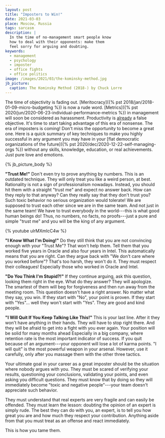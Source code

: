 ```yaml
---
layout: post
title: "Imposters to Win!"
date: 2021-03-03
place: Moscow, Russia
tags: sarcasm
description: |
  In the time of no-management smart people know
  how to deal with their opponents: make them
  feel sorry for arguing and doubting.
keywords:
  - management
  - psychology
  - imposter
  - office fights
  - office politics
image: /images/2021/03/the-kominsky-method.jpg
jb_picture:
  caption: The Kominsky Method (2018-) by Chuck Lorre
---
```


The time of objectivity is fading out. 
[Meritocracy]({% pst 2018/jan/2018-01-09-micro-budgeting %}) is now a rude word.
[Metrics]({% pst 2020/jun/2020-06-23-individual-performance-metrics %}) 
in management will soon be considered as harassment.
Productivity is [already](/shift-m/2020/44.html) a false objective.
It's time to start taking advantage of this era of nonsense.
The era of imposters is coming!
Don't miss the opportunity to become a great one.
Here is a quick summary of key techniques to make you highly successful in any argument
you may have in your 
[flat democratic organizations of the future]({% pst 2020/dec/2020-12-22-self-managing-orgs %})
without any skills, knowledge, education, or real achievements.
Just pure love and emotions.

<!--more-->

{% jb_picture_body %}

**"Trust Me!"**
Don't even try to prove anything by numbers.
This is an outdated technique.
They will only treat you like a weird person, at best.
Rationality is not a sign of professionalism nowadays.
Instead, you should hit them with a straight "trust me" and expect no answer back.
How can they reply to that anyway?
Can they really say that they don't trust you?
Such toxic behavior no serious organization would tolerate!
We are supposed to trust each other since we are in the same team.
And not just in the same team!
We have to trust everybody in the world---this is what good human beings do!
Thus, no numbers, no facts, no proofs---just a pure and simple "trust me" and you will be the king of any argument.

{% youtube ulrMXmIcC4w %}

**"I Know What I'm Doing!"**
Do they still think that you are not convincing enough with your "Trust Me"?
That won't help them.
Tell them that you worked five years in Oracle and also four years in Intel.
This automatically means that you are right.
Can they argue back with "We don't care where you worked before"?
That's too harsh, they won't do it.
They must respect their colleagues!
Especially those who worked in Oracle and Intel.

**"Do You Think I'm Stupid?!"**
If they continue arguing, ask this question, looking them right in the eye.
What do they answer?
They will apologize.
The smartest of them will beg for forgiveness and then run away from the meeting room.
This question doesn't have a right answer.
No matter what they say, you win.
If they start with "No", your point is proven.
If they start with "Yes"... well they won't start with "Yes".
They are good and kind people.

**"I Will Quit If You Keep Talking Like This!"**
This is your last line.
After it they won't have anything in their hands.
They will have to stop right there.
And they will be afraid to get into a fight with you ever again.
Your position will be solid for many months ahead
Especially in a big company, where retention rate is the most important indicator of success.
If you quit because of an argument---your opponent will lose a lot of karma points.
"I will quit" is the most powerful weapon in your arsenal.
However, use it carefully, only after you massage them with the other three tactics.

Your ultimate goal in your career as a great imposter should be
the situation where nobody argues with you. They must be
scared of verifying your results, questioning your conclusions,
validating your points, and even asking you difficult questions.
They must know that by doing so they will immediately become
"toxic and negative people"---your team doesn't appreciate such
behavior.

They must understand that real experts are very fragile and can easily
be offended. They must learn the lesson: 
doubting the opinion of an expert is simply rude.
The best they can do with you, an expert, is to tell you how
great you are and how much they respect your contribution. Anything
aside from that you must treat as an offense and react immediately.

This is how you tame them.
